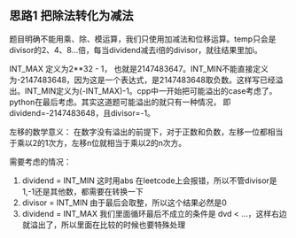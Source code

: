 ## 思路1 把除法转化为减法

题目明确不能用乘、除、模运算，我们只使用加减法和位移运算。temp只会是divisor的2、4、8...倍，每当dividend减去i倍的divisor，就往结果里加i。

INT_MAX 定义为2**32 - 1， 也就是2147483647。INT_MIN不能直接定义为-2147483648，因为这是一个表达式，是2147483648取负数。这样写已经溢出。INT_MIN定义为(-INT_MAX)-1。cpp中一开始把可能溢出的case考虑了。python在最后考虑。其实这道题可能溢出的就只有一种情况， 即dividend=-2147483648，且divisor=-1。


左移的数学意义：
在数字没有溢出的前提下，对于正数和负数，左移一位都相当于乘以2的1次方，左移n位就相当于乘以2的n次方。

需要考虑的情况：

1. dividend = INT_MIN
  这时用abs 在leetcode上会报错，所以不管divisor是1,-1还是其他数，都需要在转换一下
2. divisor = INT_MIN
  由于最后会取整，所以这个结果必然是0
3. dividend = INT_MAX
  我们里面循环最后不成立的条件是 dvd < ...，这样右边就溢出了，所以里面在比较的时候也要特殊处理
